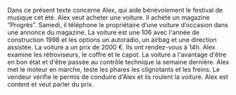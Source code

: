 Dans ce présent texte concerne Alex, qui aide bénévolement le festival de musique cet été.
Alex veut acheter une voiture.
Il achète un magazine “Progrès”.
Samedi, il téléphone le propriétaire d’une voiture d’occasion dans une annonce du magazine.
La voiture est une 106 avec l'année de construction 1998 et les options un autoradio, un airbag et une direction assistée.
La voiture a un prix de 2000 €.
Ils ont rendez-vous à 14h.
Alex examine les rétroviseurs, le coffre et le capot.
La voiture a l'avantage d'être en bon état et d'être passée au contrôle technique la semaine dernière.
Alex met le moteur en marche, teste les phares les clignotants et les freins.
Le vendeur vérifie le permis de conduire d'Alex et ils roulent la voiture.
Alex est content et veut parler du prix.
